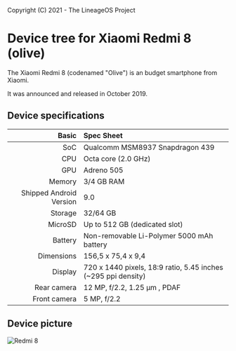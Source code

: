 Copyright (C) 2021 - The LineageOS Project

  Device tree for Xiaomi Redmi 8 (olive)
  ==============
 
  The Xiaomi Redmi 8 (codenamed "Olive") is an 
budget smartphone from Xiaomi.
 
  It was announced and released in October 2019.
 
  ## Device specifications
 
  Basic | Spec Sheet
 -------:|:-------------------------
 SoC | Qualcomm MSM8937 Snapdragon 439
 CPU | Octa core (2.0 GHz)
 GPU | Adreno 505
 Memory | 3/4 GB RAM
 Shipped Android Version | 9.0
 Storage | 32/64 GB
 MicroSD | Up to 512 GB (dedicated slot)
 Battery | Non-removable Li-Polymer 5000 mAh battery
 Dimensions | 156,5 x 75,4 x 9,4
 Display | 720 x 1440 pixels, 18:9 ratio, 5.45 inches (~295 ppi density)
 Rear camera | 12 MP, f/2.2, 1.25 μm , PDAF
 Front camera | 5 MP, f/2.2      
 

  ## Device picture
  ![ Redmi 8 ](https://avatars.mds.yandex.net/get-mpic/3732535/img_id8791006942711877527.png/13hq "Xiaomi Redmi 8")
